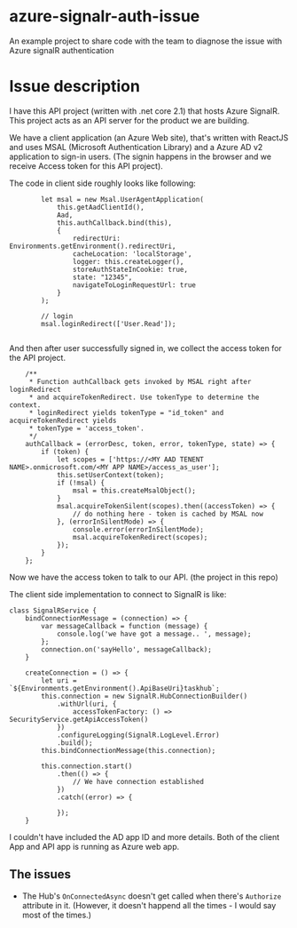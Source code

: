 # azure-signalr-auth-issue

An example project to share code with the team to diagnose the issue with Azure signalR authentication


# Issue description

I have this API project (written with .net core 2.1) that hosts Azure SignalR. This project acts as an API server for the product we are building. 

We have a client application (an Azure Web site), that's written with ReactJS and uses MSAL (Microsoft Authentication Library) and a Azure AD v2 application to sign-in users. (The signin happens in the browser and we receive Access token for this API project).

The code in client side roughly looks like following:

```
        let msal = new Msal.UserAgentApplication(
            this.getAadClientId(),
            Aad,
            this.authCallback.bind(this),
            {
                redirectUri: Environments.getEnvironment().redirectUri,
                cacheLocation: 'localStorage',
                logger: this.createLogger(),
                storeAuthStateInCookie: true,
                state: "12345",
                navigateToLoginRequestUrl: true
            }
        );

        // login
        msal.loginRedirect(['User.Read']);
    
```

And then after user successfully signed in, we collect the access token for the API project.

```
    /**
     * Function authCallback gets invoked by MSAL right after loginRedirect 
     * and acquireTokenRedirect. Use tokenType to determine the context.
     * loginRedirect yields tokenType = "id_token" and acquireTokenRedirect yields
     * tokenType = 'access_token'.   
     */
    authCallback = (errorDesc, token, error, tokenType, state) => {
        if (token) {
            let scopes = ['https://<MY AAD TENENT NAME>.onmicrosoft.com/<MY APP NAME>/access_as_user'];
            this.setUserContext(token);
            if (!msal) {
                msal = this.createMsalObject();
            }
            msal.acquireTokenSilent(scopes).then((accessToken) => {
                // do nothing here - token is cached by MSAL now
            }, (errorInSilentMode) => {
                console.error(errorInSilentMode);
                msal.acquireTokenRedirect(scopes);
            });
        }
    };
```

Now we have the access token to talk to our API. (the project in this repo)

The client side implementation to connect to SignalR is like:

```
class SignalRService {
    bindConnectionMessage = (connection) => {
        var messageCallback = function (message) {
            console.log('we have got a message.. ', message);
        };
        connection.on('sayHello', messageCallback);
    }

    createConnection = () => {
        let uri = `${Environments.getEnvironment().ApiBaseUri}taskhub`;
        this.connection = new SignalR.HubConnectionBuilder()
            .withUrl(uri, {
                accessTokenFactory: () => SecurityService.getApiAccessToken()
            })
            .configureLogging(SignalR.LogLevel.Error)
            .build();
        this.bindConnectionMessage(this.connection);

        this.connection.start()
            .then(() => {
                // We have connection established
            })
            .catch((error) => {

            });
    }

```

I couldn't have included the AD app ID and more details. Both of the client App and API app is running as Azure web app.

## The issues 

- The Hub's ```OnConnectedAsync``` doesn't get called when there's ```Authorize``` attribute in it. (However, it doesn't happend all the times - I would say most of the times.)